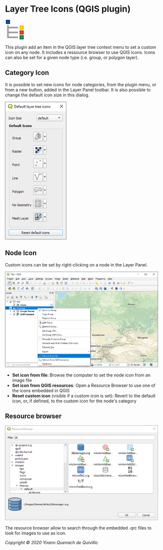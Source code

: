 Layer Tree Icons (QGIS plugin)
===
![Icon](./icon.png)

This plugin add an item in the QGIS layer tree context menu to set a custom icon on any node.
It includes a ressource browser to use QGIS icons. Icons can also be set for a given node type (i.e. group, or polygon layer).

Category Icon
--
It is possible to set new icons for node categories, from the plugin menu, or from a new button, added in the Layer Panel toolbar. It is also possible to change the default icon size in this dialog.

![Default icons dialog](./docs/default_icons.png)

Node Icon
--
Custom icons can be set by right-clicking on a node in the Layer Panel.

![Menu](./docs/menu.png)

 - **Set icon from file**: Browse the computer to set the node icon from an image file
 - **Set icon from QGIS resources**: Open a Resource Browser to use one of the icons embedded in QGIS
 - **Reset custom icon** (visible if a custom icon is set): Revert to the default icon, or, if defined, to the custom icon for the node's category

Resource browser
--
![Resource browser](./docs/resource_browser.png)

The resource browser allow to search through the embedded .qrc files to look for images to use as icon.


*Copyright © 2020 Yoann Quenach de Quivillic*

